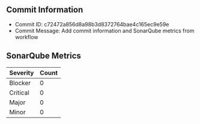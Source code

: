 ## Commit Information
- Commit ID: c72472a856d8a98b3d8372764bae4c165ec9e59e
- Commit Message: Add commit information and SonarQube metrics from workflow
## SonarQube Metrics
| Severity | Count |
|----------|-------|
| Blocker  | 0 |
| Critical | 0 |
| Major    | 0 |
| Minor    | 0 |

